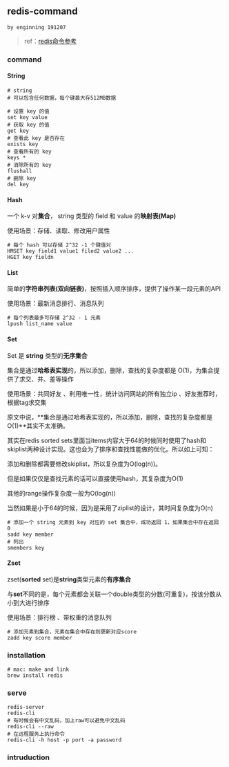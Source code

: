 ## redis-command

`by enginning 191207`

> ref：<a href="https://www.runoob.com/redis/redis-tutorial.html" target="_blank">redis命令参考</a>



### command

#### String

```shell
# string
# 可以包含任何数据，每个键最大存512MB数据

# 设置 key 的值
set key value
# 获取 key 的值
get key
# 查看此 key 是否存在
exists key 
# 查看所有的 key
keys *
# 消除所有的 key
flushall
# 删除 key
del key
```



#### Hash

 一个 k-v 对**集合**， string 类型的 field 和 value 的**映射表(Map)**

使用场景：存储、读取、修改用户属性

```shell
# 每个 hash 可以存储 2^32 -1 个键值对 
HMSET key field1 value1 filed2 value2 ...
HGET key fieldn
```



#### List

简单的**字符串列表(双向链表)**，按照插入顺序排序，提供了操作某一段元素的API

使用场景：最新消息排行、消息队列

```shell
# 每个列表最多可存储 2^32 - 1 元素
lpush list_name value
```



#### Set

Set 是 **string** 类型的**无序集合**

集合是通过**哈希表实现**的，所以添加，删除，查找的复杂度都是 O(1)，为集合提供了求交、并、差等操作

使用场景：共同好友 、利用唯一性，统计访问网站的所有独立ip 、好友推荐时，根据tag求交集



原文中说，**集合是通过哈希表实现的，所以添加，删除，查找的复杂度都是O(1)**其实不太准确。

其实在redis sorted sets里面当items内容大于64的时候同时使用了hash和skiplist两种设计实现。这也会为了排序和查找性能做的优化。所以如上可知： 

添加和删除都需要修改skiplist，所以复杂度为O(log(n))。 

但是如果仅仅是查找元素的话可以直接使用hash，其复杂度为O(1) 

其他的range操作复杂度一般为O(log(n))

当然如果是小于64的时候，因为是采用了ziplist的设计，其时间复杂度为O(n)

```shell
# 添加一个 string 元素到 key 对应的 set 集合中，成功返回 1，如果集合中存在返回 0
sadd key member
# 列出
smembers key
```



#### Zset

zset(**sorted** set)是**string**类型元素的**有序集合**

与**set**不同的是，每个元素都会关联一个double类型的分数(可重复)，按该分数从小到大进行排序

使用场景：排行榜 、带权重的消息队列

```shell
# 添加元素到集合，元素在集合中存在则更新对应score
zadd key score member
```





### installation

```shell
# mac: make and link
brew install redis
```



### serve

```shell
redis-server
redis-cli
# 有时候会有中文乱码，加上raw可以避免中文乱码
redis-cli --raw
# 在远程服务上执行命令
redis-cli -h host -p port -a password
```



### intruduction

